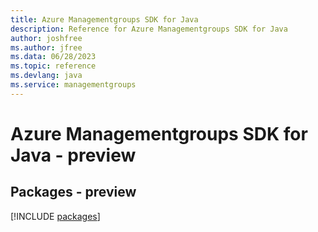 ```yaml
---
title: Azure Managementgroups SDK for Java
description: Reference for Azure Managementgroups SDK for Java
author: joshfree
ms.author: jfree
ms.data: 06/28/2023
ms.topic: reference
ms.devlang: java
ms.service: managementgroups
---
```

# Azure Managementgroups SDK for Java - preview
## Packages - preview
[!INCLUDE [packages](managementgroups-index.md)]